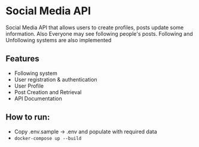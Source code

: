# Social Media API

Social Media API that allows users to create profiles, posts update some information. Also Everyone may see following people's posts. Following and Unfollowing systems are also implemented

## Features
* Following system
* User registration & authentication
* User Profile
* Post Creation and Retrieval
* API Documentation

## How to run:
* Copy .env.sample -> .env and populate with required data
* `docker-compose up --build`
